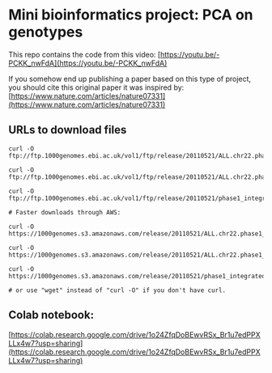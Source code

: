 # Mini bioinformatics project: PCA on genotypes

This repo contains the code from this video:
[https://youtu.be/-PCKK_nwFdA](https://youtu.be/-PCKK_nwFdA)

If you somehow end up publishing a paper based on this type of project, you should cite this original paper it was inspired by: [https://www.nature.com/articles/nature07331](https://www.nature.com/articles/nature07331)

## URLs to download files

```
curl -O ftp://ftp.1000genomes.ebi.ac.uk/vol1/ftp/release/20110521/ALL.chr22.phase1_release_v3.20101123.snps_indels_svs.genotypes.vcf.gz

curl -O ftp://ftp.1000genomes.ebi.ac.uk/vol1/ftp/release/20110521/ALL.chr22.phase1_release_v3.20101123.snps_indels_svs.genotypes.vcf.gz.tbi

curl -O ftp://ftp.1000genomes.ebi.ac.uk/vol1/ftp/release/20110521/phase1_integrated_calls.20101123.ALL.panel

# Faster downloads through AWS:

curl -O https://1000genomes.s3.amazonaws.com/release/20110521/ALL.chr22.phase1_release_v3.20101123.snps_indels_svs.genotypes.vcf.gz

curl -O https://1000genomes.s3.amazonaws.com/release/20110521/ALL.chr22.phase1_release_v3.20101123.snps_indels_svs.genotypes.vcf.gz.tbi

curl -O https://1000genomes.s3.amazonaws.com/release/20110521/phase1_integrated_calls.20101123.ALL.panel

# or use "wget" instead of "curl -O" if you don't have curl.
```

## Colab notebook:

[https://colab.research.google.com/drive/1o24ZfqDoBEwvRSx_Br1u7edPPXLLx4w7?usp=sharing](https://colab.research.google.com/drive/1o24ZfqDoBEwvRSx_Br1u7edPPXLLx4w7?usp=sharing)
